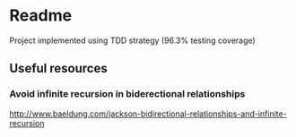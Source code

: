 # Readme
Project implemented using TDD strategy (96.3% testing coverage)

## Useful resources
### Avoid infinite recursion in biderectional relationships
http://www.baeldung.com/jackson-bidirectional-relationships-and-infinite-recursion
